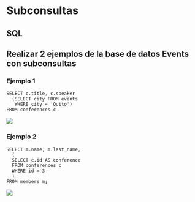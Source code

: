 # Subconsultas
## SQL
## Realizar 2 ejemplos de la base de datos Events con subconsultas

### Ejemplo 1

```
SELECT c.title, c.speaker
  (SELECT city FROM events
   WHERE city = 'Quito') 
FROM conferences c

```

<img src='\Capturas\ejemplo_1.png'>


### Ejemplo 2

```
SELECT m.name, m.last_name,
  (
  SELECT c.id AS conference
  FROM conferences c
  WHERE id = 3
  )
FROM members m;
```

<img src='\Capturas\ejemplo_2.png'>
